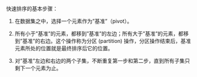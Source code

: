 快速排序的基本步骤：

1. 在数据集之中，选择一个元素作为”基准”（pivot）。

2. 所有小于”基准”的元素，都移到”基准”的左边；所有大于”基准”的元素，都移到”基准”的右边。这个操作称为分区 (partition) 操作，分区操作结束后，基准元素所处的位置就是最终排序后它的位置。

3. 对”基准”左边和右边的两个子集，不断重复第一步和第二步，直到所有子集只剩下一个元素为止。









